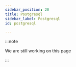 ```yaml
---
sidebar_position: 20
title: Postgresql
sidebar_label: Postgresql
id: postgresql

---
```

:::note

We are still working on this page

:::